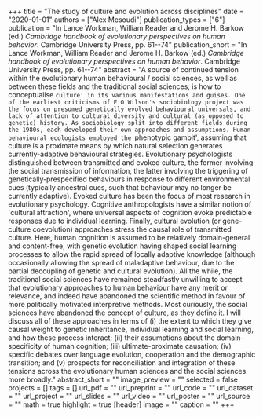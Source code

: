 +++
title = "The study of culture and evolution across disciplines"
date = "2020-01-01"
authors = ["Alex Mesoudi"]
publication_types = ["6"]
publication = "In Lance Workman, William Reader and Jerome H. Barkow (ed.) _Cambridge handbook of evolutionary perspectives on human behavior_. Cambridge University Press, pp. 61--74"
publication_short = "In Lance Workman, William Reader and Jerome H. Barkow (ed.) _Cambridge handbook of evolutionary perspectives on human behavior_. Cambridge University Press, pp. 61--74"
abstract = "A source of continued tension within the evolutionary human behavioural / social sciences, as well as between these fields and the traditional social sciences, is how to conceptualise `culture' in its various manifestations and guises. One of the earliest criticisms of E O Wilson's sociobiology project was the focus on presumed genetically evolved behavioural universals, and lack of attention to cultural diversity and cultural (as opposed to genetic) history. As sociobiology split into different fields during the 1980s, each developed their own approaches and assumptions. Human behavioural ecologists employed the `phenotypic gambit', assuming that culture is a proximate means by which natural selection generates currently-adaptive behavioural strategies. Evolutionary psychologists distinguished between transmitted and evoked culture, the former involving the social transmission of information, the latter involving the triggering of genetically-prespecified behaviours in response to different environmental cues (typically ancestral cues, such that behaviour may no longer be currently adaptive). Evoked culture has been the focus of most research in evolutionary psychology. Cognitive anthropologists have a similar notion of `cultural attraction', where universal aspects of cognition evoke predictable responses due to individual learning. Finally, cultural evolution (or gene-culture coevolution) approaches stress the causal role of transmitted culture. Here, human cognition is assumed to be relatively domain-general and content-free, with genetic evolution having shaped social learning processes to allow the rapid spread of locally adaptive knowledge (although occasionally allowing the spread of maladaptive behaviour, due to the partial decoupling of genetic and cultural evolution). All the while, the traditional social sciences have remained steadfastly unwilling to accept that evolutionary approaches to human behaviour have any merit or relevance, and indeed have abandoned the scientific method in favour of more politically motivated interpretive methods. Most curiously, the social sciences have abandoned the concept of culture, as they define it. I will discuss all of these approaches in terms of (i) the extent to which they give causal weight to genetic inheritance, individual learning and social learning, and how these process interact; (ii) their assumptions about the domain-specificity of human cognition; (iii) ultimate-proximate causation; (iv) specific debates over language evolution, cooperation and the demographic transition; and (v) prospects for reconciliation and integration of these tensions across the evolutionary human sciences and the social sciences more broadly."
abstract_short = ""
image_preview = ""
selected = false
projects = []
tags = []
url_pdf = ""
url_preprint = ""
url_code = ""
url_dataset = ""
url_project = ""
url_slides = ""
url_video = ""
url_poster = ""
url_source = ""
math = true
highlight = true
[header]
image = ""
caption = ""
+++
